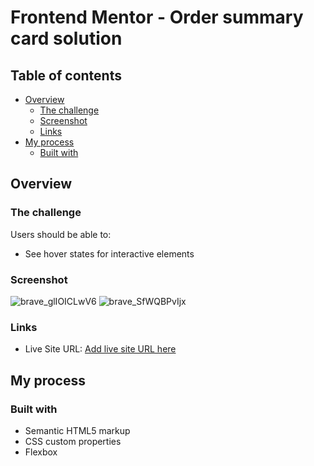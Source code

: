 # Frontend Mentor - Order summary card solution

## Table of contents

- [Overview](#overview)
  - [The challenge](#the-challenge)
  - [Screenshot](#screenshot)
  - [Links](#links)
- [My process](#my-process)
  - [Built with](#built-with)


## Overview

### The challenge

Users should be able to:

- See hover states for interactive elements

### Screenshot

![brave_glIOICLwV6](https://user-images.githubusercontent.com/85397500/148893352-99a438ce-9180-4fee-b5f7-48af0320cd0a.png)
![brave_SfWQBPvIjx](https://user-images.githubusercontent.com/85397500/148893354-2c8e2029-1b4f-4374-8f03-f7451d83c29d.png)



### Links

- Live Site URL: [Add live site URL here](https://your-live-site-url.com)

## My process

### Built with

- Semantic HTML5 markup
- CSS custom properties
- Flexbox
